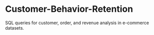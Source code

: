 # Customer-Behavior-Retention
SQL queries for customer, order, and revenue analysis in e-commerce datasets.
